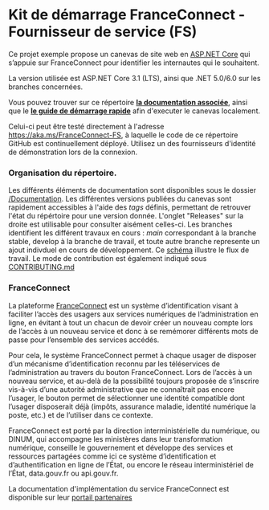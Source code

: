 # Kit de démarrage FranceConnect - Fournisseur de service (FS)

Ce projet exemple propose un canevas de site web en [ASP.NET Core](https://dotnet.microsoft.com/learn/aspnet/what-is-aspnet-core) qui s’appuie sur FranceConnect pour identifier les internautes qui le souhaitent.

La version utilisée est ASP.NET Core 3.1 (LTS), ainsi que .NET 5.0/6.0 sur les branches concernées.

Vous pouvez trouver sur ce répertoire **[la documentation associée](/Documentation)**, ainsi que le **[le guide de démarrage rapide](/Source/README.md)** afin d'executer le canevas localement.

Celui-ci peut être testé directement à l'adresse <https://aka.ms/FranceConnect-FS>, à laquelle le code de ce répertoire GitHub est continuellement déployé. Utilisez un des fournisseurs d'identité de démonstration lors de la connexion.

### Organisation du répertoire.
Les différents éléments de documentation sont disponibles sous le dossier [/Documentation](/Documentation).
Les différentes versions publiées du canevas sont rapidement accessibles à l'aide des *tags* définis, permettant de retrouver l'état du répértoire pour une version donnée. L'onglet "Releases" sur la droite est utilisable pour consulter aisément celles-ci.
Les branches identifient les différent travaux en cours : *main* correspondant à la branche stable, develop à la branche de travail, et toute autre branche represente un ajout indivduel en cours de développement. Ce [schéma](/Documentation/Ressources/Branches.jpg) illustre le flux de travail. Le mode de contribution est également indiqué sous [CONTRIBUTING.md](/CONTRIBUTING.md)

### FranceConnect 
La plateforme [FranceConnect](https://franceconnect.gouv.fr/) est un système d’identification visant à faciliter l’accès des usagers aux services numériques de l’administration en ligne, en évitant à tout un chacun de devoir créer un nouveau compte lors de l’accès à un nouveau service et donc à se remémorer différents mots de passe pour l’ensemble des services accédés.

Pour cela, le système FranceConnect permet à chaque usager de disposer d’un mécanisme d’identification reconnu par les téléservices de l’administration au travers du bouton FranceConnect. Lors de l’accès à un nouveau service, et au-delà de la possibilité toujours proposée de s’inscrire vis-à-vis d’une autorité administrative que ne connaîtrait pas encore l’usager, le bouton permet de sélectionner une identité compatible dont l’usager disposerait déjà (impôts, assurance maladie, identité numérique la poste, etc.) et de l’utiliser dans ce contexte.

FranceConnect est porté par la direction interministérielle du numérique, ou DINUM, qui accompagne les ministères dans leur transformation numérique, conseille le gouvernement et développe des services et ressources partagées comme ici ce système d’identification et d’authentification en ligne de l’État, ou encore le réseau interministériel de l’État, data.gouv.fr ou api.gouv.fr.

La documentation d'implémentation du service FranceConnect est disponible sur leur [portail partenaires](https://partenaires.franceconnect.gouv.fr/fcp/fournisseur-service)
